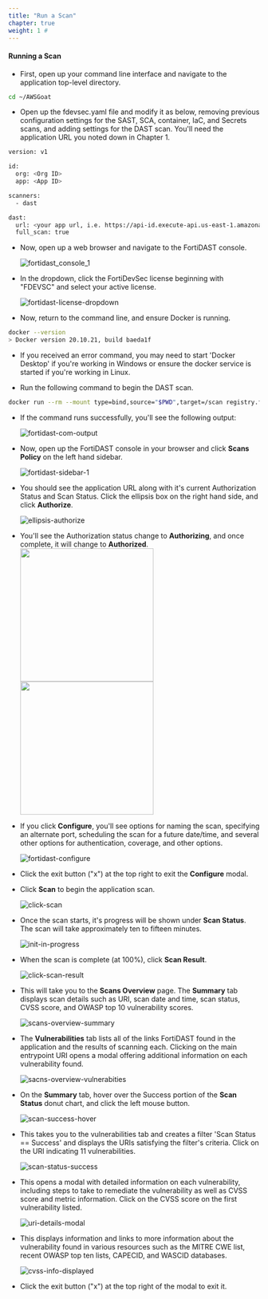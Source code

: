 ```yaml
---
title: "Run a Scan"
chapter: true
weight: 1 #
---
```


#### Running a Scan

* First, open up your command line interface and navigate to the application top-level directory.

```sh
cd ~/AWSGoat
```

* Open up the fdevsec.yaml file and modify it as below, removing previous configuration settings for the SAST, SCA, container, IaC, and Secrets scans, and adding settings for the DAST scan. You'll need the application URL you noted down in Chapter 1.

```sh
version: v1

id:
  org: <Org ID>
  app: <App ID>

scanners:
  - dast

dast:
  url: <your app url, i.e. https://api-id.execute-api.us-east-1.amazonaws.com/prod/react>
  full_scan: true
```

* Now, open up a web browser and navigate to the FortiDAST console.

    ![fortidast_console_1](/images/fortidast_console_1.png)

* In the dropdown, click the FortiDevSec license beginning with "FDEVSC" and select your active license.

    ![fortidast-license-dropdown](/images/fortidast-license-dropdown.png)

* Now, return to the command line, and ensure Docker is running.

```sh
docker --version
> Docker version 20.10.21, build baeda1f
```

* If you received an error command, you may need to start 'Docker Desktop' if you're working in Windows or ensure the docker service is started if you're working in Linux.

* Run the following command to begin the DAST scan.

```sh
docker run --rm --mount type=bind,source="$PWD",target=/scan registry.fortidevsec.forticloud.com/fdevsec_dast:latest
```
* If the command runs successfully, you'll see the following output:

    ![fortidast-com-output](/images/fortidast-com-output.png)

* Now, open up the FortiDAST console in your browser and click **Scans Policy** on the left hand sidebar.

    ![fortidast-sidebar-1](/images/fortidast-sidebar-1.png)

* You should see the application URL along with it's current Authorization Status and Scan Status. Click the ellipsis box on the right hand side, and click **Authorize**.

    ![ellipsis-authorize](/images/ellipsis-authorize.png)

* You'll see the Authorization status change to **Authorizing**, and once complete, it will change to **Authorized**.
    <img src="/images/fortidast-authorizing.png" height ="267" /> <img src="/images/fortidast-authorized.png" height="267" />

* If you click **Configure**, you'll see options for naming the scan, specifying an alternate port, scheduling the scan for a future date/time, and several other options for authentication, coverage, and other options.

    ![fortidast-configure](/images/fortidast-configure.png)

* Click the exit button ("x") at the top right to exit the **Configure** modal.

* Click **Scan** to begin the application scan.

    ![click-scan](/images/click-scan.png)

* Once the scan starts, it's progress will be shown under **Scan Status**. The scan will take approximately ten to fifteen minutes.

    ![init-in-progress](/images/init-in-progress.png)

* When the scan is complete (at 100%), click **Scan Result**.

    ![click-scan-result](/images/click-scan-result.png)

* This will take you to the **Scans Overview** page. The **Summary** tab displays scan details such as URI, scan date and time, scan status, CVSS score, and OWASP top 10 vulnerability scores.

    ![scans-overview-summary](/images/scans-overview-summary.png)

* The **Vulnerabilities** tab lists all of the links FortiDAST found in the application and the results of scanning each. Clicking on the main entrypoint URI opens a modal offering additional information on each vulnerability found.

    ![sacns-overview-vulnerabities](/images/sacns-overview-vulnerabities.png)

* On the **Summary** tab, hover over the Success portion of the **Scan Status** donut chart, and click the left mouse button.

    ![scan-success-hover](/images/scan-success-hover.png)

* This takes you to the vulnerabilities tab and creates a filter 'Scan Status == Success' and displays the URIs satisfying the filter's criteria. Click on the URI indicating 11 vulnerabilities.

    ![scan-status-success](/images/scan-status-success.png)

* This opens a modal with detailed information on each vulnerability, including steps to take to remediate the vulnerability as well as CVSS score and metric information. Click on the CVSS score on the first vulnerability listed.

    ![uri-details-modal](/images/uri-details-modal.png)

* This displays information and links to more information about the vulnerability found in various resources such as the MITRE CWE list, recent OWASP top ten lists, CAPECID, and WASCID databases.

    ![cvss-info-displayed](/images/cvss-info-displayed.png)

* Click the exit button ("x") at the top right of the modal to exit it.
